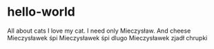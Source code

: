 # hello-world
All about cats
I love my cat. I need only Mieczysław.
And cheese
Mieczysławek śpi
Mieczysławek śpi dlugo
Mieczysławek zjadł chrupki

